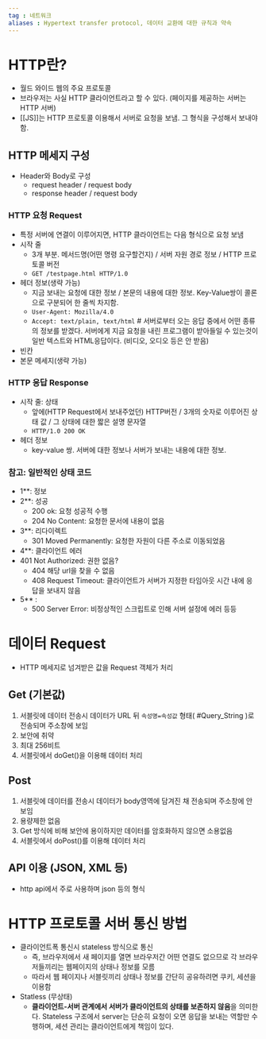 ```yaml
---
tag : 네트워크
aliases : Hypertext transfer protocol, 데이터 교환에 대한 규칙과 약속
---
```


# HTTP란?
- 월드 와이드 웹의 주요 프로토콜
- 브라우저는 사실 HTTP 클라이언트라고 할 수 있다. (페이지를 제공하는 서버는 HTTP 서버)
- [[JS]]는 HTTP 프로토콜 이용해서 서버로 요청을 보냄. 그 형식을 구성해서 보내야 함.

## HTTP 메세지 구성
- Header와 Body로 구성
	- request header / request body
	- response header / request body

### HTTP 요청 Request
- 특정 서버에 연결이 이루어지면, HTTP 클라이언트는 다음 형식으로 요청 보냄
- 시작 줄
	- 3개 부분. 메서드명(어떤 명령 요구할건지) / 서버 자원 경로 정보 / HTTP 프로토콜 버전
	- `GET /testpage.html HTTP/1.0`
- 헤더 정보(생략 가능)
	- 지금 보내는 요청에 대한 정보 / 본문의 내용에 대한 정보. Key-Value쌍이 콜론으로 구분되어 한 줄씩 차지함.
	- `User-Agent: Mozilla/4.0`
	- `Accept: text/plain, text/html` # 서버로부터 오는 응답 중에서 어떤 종류의 정보를 받겠다. 서버에게 지금 요청을 내린 프로그램이 받아들일 수 있는것이 일반 텍스트와 HTML응답이다. (비디오, 오디오 등은 안 받음)
- 빈칸
- 본문 메세지(생략 가능)

### HTTP 응답 Response 
- 시작 줄: 상태
	- 앞에(HTTP Request에서 보내주었던) HTTP버전 / 3개의 숫자로 이루어진 상태 값 / 그 상태에 대한 짧은 설명 문자열
	- `HTTP/1.0 200 OK`
- 헤더 정보
	- key-value 쌍. 서버에 대한 정보나 서버가 보내는 내용에 대한 정보.
### 참고: 일반적인 상태 코드
- 1**: 정보
- 2**: 성공
	- 200 ok: 요청 성공적 수행
	- 204 No Content: 요청한 문서에 내용이 없음
- 3**: 리다이렉트
	- 301 Moved Permanently: 요청한 자원이 다른 주소로 이동되었음
- 4**: 클라이언트 에러
- 401 Not Authorized: 권한 없음?
	- 404 해당 url을 찾을 수 없음
	- 408 Request Timeout: 클라이언트가 서버가 지정한 타임아웃 시간 내에 응답을 보내지 않음
- 5** :
	- 500 Server Error: 비정상적인 스크립트로 인해 서버 설정에 에러 등등



# 데이터 Request
- HTTP 메세지로 넘겨받은 값을 Request 객체가 처리

## Get (기본값)
1.  서블릿에 데이터 전송시 데이터가 URL 뒤 `속성명=속성값` 형태( #Query_String )로 전송되며 주소창에 보임
2.  보안에 취약
3.  최대 256비트
4.  서블릿에서 doGet()을 이용해 데이터 처리
## Post
1.  서블릿에 데이터를 전송시 데이터가 body영역에 담겨진 채 전송되며 주소창에 안보임
2.  용량제한 없음
3.  Get 방식에 비해 보안에 용이하지만 데이터를 암호화하지 않으면 소용없음
4.  서블릿에서 doPost()를 이용해 데이터 처리

## API 이용 (JSON, XML 등)
- http api에서 주로 사용하며 json 등의 형식

# HTTP 프로토콜 서버 통신 방법
- 클라이언트폭 통신시 stateless 방식으로 통신
	- 즉, 브라우저에서 새 페이지를 열면 브라우저간 어떤 연결도 없으므로  각 브라우저들끼리는 웹페이지의 상태나 정보를 모름 
	- 따라서 웹 페이지나 서블릿끼리 상태나 정보를 간단히 공유하려면 쿠키, 세션을 이용함
- Statless (무상태)
	- **클라이언트-서버 관계에서 서버가 클라이언트의 상태를 보존하지 않음**을 의미한다. Stateless 구조에서 server는 단순히 요청이 오면 응답을 보내는 역할만 수행하며, 세션 관리는 클라이언트에게 책임이 있다.